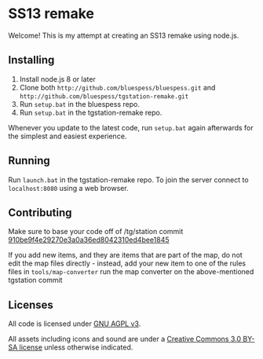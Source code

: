 # SS13 remake

Welcome! This is my attempt at creating an SS13 remake using node.js.

## Installing

1. Install node.js 8 or later
2. Clone both `http://github.com/bluespess/bluespess.git` and `http://github.com/bluespess/tgstation-remake.git`
3. Run `setup.bat` in the bluespess repo.
4. Run `setup.bat` in the tgstation-remake repo.

Whenever you update to the latest code, run `setup.bat` again afterwards for the simplest and easiest experience.

## Running

Run `launch.bat` in the tgstation-remake repo. To join the server connect to `localhost:8080` using a web browser.

## Contributing

Make sure to base your code off of /tg/station commit [910be9f4e29270e3a0a36ed8042310ed4bee1845](https://github.com/tgstation/tgstation/tree/910be9f4e29270e3a0a36ed8042310ed4bee1845)

If you add new items, and they are items that are part of the map, do not edit the map files directly - instead, add your new item to one of the rules files in `tools/map-converter` run the map converter on the above-mentioned tgstation commit

## Licenses

All code is licensed under [GNU AGPL v3](https://www.gnu.org/licenses/agpl-3.0.html).

All assets including icons and sound are under a [Creative Commons 3.0 BY-SA license](https://creativecommons.org/licenses/by-sa/3.0/) unless otherwise indicated.
